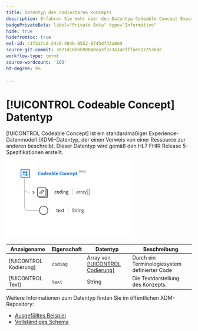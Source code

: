 ```yaml
---
title: Datentyp des codierbaren Konzepts
description: Erfahren Sie mehr über den Datentyp Codeable Concept Experience Data Model (XDM).
badgePrivateBeta: label="Private Beta" type="Informative"
hide: true
hidefromtoc: true
exl-id: c172a7cd-24c6-484b-8552-8745dfd3a8e9
source-git-commit: 3071d16b6b98040ea3f2e3a34efffae517253b8e
workflow-type: tm+mt
source-wordcount: '103'
ht-degree: 9%

---
```


# [!UICONTROL Codeable Concept] Datentyp

[!UICONTROL Codeable Concept] ist ein standardmäßiger Experience-Datenmodell (XDM)-Datentyp, der einen Verweis von einer Ressource zur anderen beschreibt. Dieser Datentyp wird gemäß den HL7 FHIR Release 5-Spezifikationen erstellt.

![Codeable Concept-Datentypstruktur](../../../images/healthcare/data-types/codeable-concept.png)

| Anzeigename | Eigenschaft | Datentyp | Beschreibung |
| --- | --- | --- | --- |
| [!UICONTROL Kodierung] | `coding` | Array von [[!UICONTROL Codierung]](../data-types/coding.md) | Durch ein Terminologiesystem definierter Code |
| [!UICONTROL Text] | `text` | String | Die Textdarstellung des Konzepts. |

Weitere Informationen zum Datentyp finden Sie im öffentlichen XDM-Repository:

* [Ausgefülltes Beispiel](https://github.com/adobe/xdm/blob/master/extensions/industry/healthcare/fhir/datatypes/codeablereference.example.1.json)
* [Vollständiges Schema](https://github.com/adobe/xdm/blob/master/extensions/industry/healthcare/fhir/datatypes/codeableconcept.schema.json)
